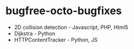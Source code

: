 bugfree-octo-bugfixes
=====================
- 2D collision detection	- Javascript, PHP, Html5
- Dijkstra 			- Python
- HTTPContentTracker		- Python, JS
